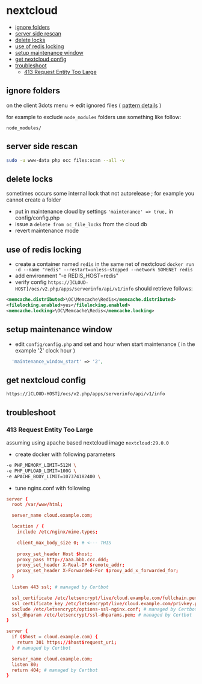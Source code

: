 # nextcloud

- [ignore folders](#ignore-folders)
- [server side rescan](#server-side-rescan)
- [delete locks](#delete-locks)
- [use of redis locking](#use-of-redis-locking)
- [setup maintenance window](#setup-maintenance-window)
- [get nextcloud config](#get-nextcloud-config)
- [troubleshoot](#troubleshoot)
  - [413 Request Entity Too Large](#413-request-entity-too-large)

## ignore folders

on the client 3dots menu -> edit ignored files ( [pattern details](https://docs.nextcloud.com/desktop/2.5/architecture.html#ignored-files) )

for example to exclude `node_modules` folders use something like follow:

```
node_modules/
```

## server side rescan

```sh
sudo -u www-data php occ files:scan --all -v
```

## delete locks

sometimes occurs some internal lock that not autorelease ; for example you cannot create a folder

- put in maintenance cloud by settings `'maintenance' => true,` in config/config.php
- issue a `delete from oc_file_locks` from the cloud db
- revert maintenance mode

## use of redis locking

- create a container named `redis` in the same net of nextcloud `docker run -d --name "redis" --restart=unless-stopped --network SOMENET redis`
- add environment "-e REDIS_HOST=redis"
- verify config `https://]CLOUD-HOST]/ocs/v2.php/apps/serverinfo/api/v1/info` should retrieve follows:

```xml
<memcache.distributed>\OC\Memcache\Redis</memcache.distributed>
<filelocking.enabled>yes</filelocking.enabled>
<memcache.locking>\OC\Memcache\Redis</memcache.locking>
```

## setup maintenance window

- edit `config/config.php` and set and hour when start maintenance ( in the example '2' clock hour )

```php
  'maintenance_window_start' => '2',
```

## get nextcloud config

```
https://]CLOUD-HOST]/ocs/v2.php/apps/serverinfo/api/v1/info
```

## troubleshoot

### 413 Request Entity Too Large

assuming using apache based nextcloud image `nextcloud:29.0.0`

- create docker with following parameters

```sh
-e PHP_MEMORY_LIMIT=512M \
-e PHP_UPLOAD_LIMIT=100G \
-e APACHE_BODY_LIMIT=107374182400 \
```

- tune nginx.conf with following

```conf
server {
  root /var/www/html;

  server_name cloud.example.com;

  location / {
    include /etc/nginx/mime.types;

    client_max_body_size 0; # <--- THIS
    
    proxy_set_header Host $host;
    proxy_pass http://aaa.bbb.ccc.ddd;    
    proxy_set_header X-Real-IP $remote_addr;
    proxy_set_header X-Forwarded-For $proxy_add_x_forwarded_for;    
  }

  listen 443 ssl; # managed by Certbot

  ssl_certificate /etc/letsencrypt/live/cloud.example.com/fullchain.pem; # managed by Certbot
  ssl_certificate_key /etc/letsencrypt/live/cloud.example.com/privkey.pem; # managed by Certbot
  include /etc/letsencrypt/options-ssl-nginx.conf; # managed by Certbot
  ssl_dhparam /etc/letsencrypt/ssl-dhparams.pem; # managed by Certbot
}

server {
  if ($host = cloud.example.com) {
    return 301 https://$host$request_uri;
  } # managed by Certbot

  server_name cloud.example.com;
  listen 80;
  return 404; # managed by Certbot
}
```